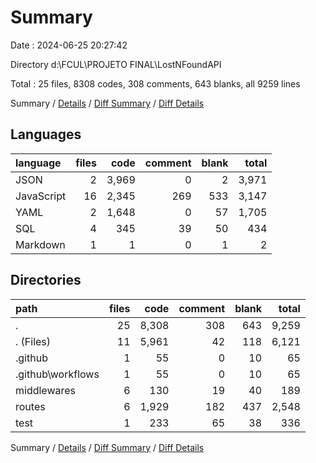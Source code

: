 # Summary

Date : 2024-06-25 20:27:42

Directory d:\\FCUL\\PROJETO FINAL\\LostNFoundAPI

Total : 25 files,  8308 codes, 308 comments, 643 blanks, all 9259 lines

Summary / [Details](details.md) / [Diff Summary](diff.md) / [Diff Details](diff-details.md)

## Languages
| language | files | code | comment | blank | total |
| :--- | ---: | ---: | ---: | ---: | ---: |
| JSON | 2 | 3,969 | 0 | 2 | 3,971 |
| JavaScript | 16 | 2,345 | 269 | 533 | 3,147 |
| YAML | 2 | 1,648 | 0 | 57 | 1,705 |
| SQL | 4 | 345 | 39 | 50 | 434 |
| Markdown | 1 | 1 | 0 | 1 | 2 |

## Directories
| path | files | code | comment | blank | total |
| :--- | ---: | ---: | ---: | ---: | ---: |
| . | 25 | 8,308 | 308 | 643 | 9,259 |
| . (Files) | 11 | 5,961 | 42 | 118 | 6,121 |
| .github | 1 | 55 | 0 | 10 | 65 |
| .github\\workflows | 1 | 55 | 0 | 10 | 65 |
| middlewares | 6 | 130 | 19 | 40 | 189 |
| routes | 6 | 1,929 | 182 | 437 | 2,548 |
| test | 1 | 233 | 65 | 38 | 336 |

Summary / [Details](details.md) / [Diff Summary](diff.md) / [Diff Details](diff-details.md)